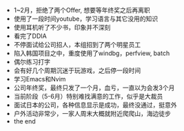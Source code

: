 - 1~2月，拒绝了两个Offer, 想要等年终奖之后再离职
- 使用了一段时间youtube，学习语言与其它没用的知识
- 使用耳机听了不少书，印象并不深刻
- 看完了DDIA
- 不停面试给公司招人，本组招到了两个明星员工
- 陷入韩国项目之中，重度使用了windbg，perfview, batch
- 偶尔练习打字
- 会有好几个周期沉迷于玩游戏，之后停一段时间
- 学习Emacs和Nvim
- 公司年终奖，最终只发了一个月，血亏，一直以为会发3个月
- 当前阶段（5-6月）特别难找满意的工作，似乎是大裁员
- 面试日本的公司，各种信息显示是成功，最终没通过，挺意外
- 户外活动非常少，一家人周末大概就附近爬爬山，海边徒步
- the end